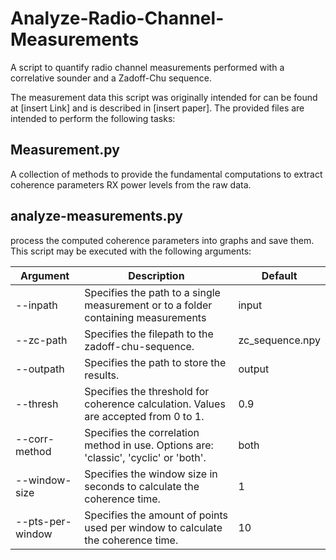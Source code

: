 # Analyze-Radio-Channel-Measurements
A script to quantify radio channel measurements performed with a correlative sounder and a Zadoff-Chu sequence.

The measurement data this script was originally intended for can be found at [insert Link] and is described in [insert paper]. The provided files are intended to perform the following tasks:

## Measurement.py
A collection of methods to provide the fundamental computations to extract coherence parameters RX power levels from the raw data.

## analyze-measurements.py
process the computed coherence parameters into graphs and save them. This script may be executed with the following arguments:

Argument | Description | Default 
--- | --- | --- 
--inpath | Specifies the path to a single measurement or to a folder containing measurements | input 
--zc-path | Specifies the filepath to the zadoff-chu-sequence. | zc_sequence.npy
--outpath | Specifies the path to store the results. | output
--thresh | Specifies the threshold for coherence calculation. Values are accepted from 0 to 1. | 0.9
--corr-method | Specifies the correlation method in use. Options are: 'classic', 'cyclic' or 'both'. | both
--window-size | Specifies the window size in seconds to calculate the coherence time. | 1
--pts-per-window | Specifies the amount of points used per window to calculate the coherence time. | 10
